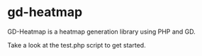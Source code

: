 gd-heatmap
==========

GD-Heatmap is a heatmap generation library using PHP and GD.

Take a look at the test.php script to get started.
